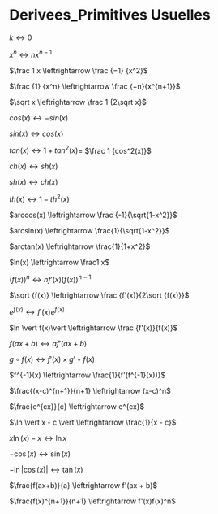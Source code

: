 # Derivees_Primitives Usuelles

$k \leftrightarrow 0$

$x^n \leftrightarrow nx^{n−1}$

$\frac 1 x \leftrightarrow \frac {−1} {x^2}$

$\frac {1} {x^n} \leftrightarrow \frac {−n}{x^{n+1}}$

$\sqrt x \leftrightarrow \frac 1 {2\sqrt x}$

$cos(x) \leftrightarrow -sin(x)$

$sin(x) \leftrightarrow cos(x)$

$tan(x) \leftrightarrow 1 +tan^2(x)$= $\frac 1 {cos^2(x)}$

$ch(x) \leftrightarrow sh(x)$

$sh(x) \leftrightarrow ch(x)$

$th(x) \leftrightarrow 1-th^2(x)$

$arccos(x) \leftrightarrow \frac {-1}{\sqrt{1-x^2}}$

$arcsin(x) \leftrightarrow \frac{1}{\sqrt{1-x^2}}$

$arctan(x) \leftrightarrow \frac{1}{1+x^2}$

$ln(x) \leftrightarrow \frac1 x$

$(f(x))^n \leftrightarrow nf'(x)(f(x))^{n-1}$

$\sqrt {f(x)} \leftrightarrow \frac {f'(x)}{2\sqrt {f(x)}}$

$e^{f(x)} \leftrightarrow f'(x)e^{f(x)}$

$ln \vert f(x)\vert  \leftrightarrow \frac {f'(x)}{f(x)}$

$f(ax + b) \leftrightarrow af' (ax + b)$

$g \circ f(x) \leftrightarrow f'(x)\times g'\circ f(x)$

$f^{-1}(x) \leftrightarrow \frac{1}{f'(f^{-1}(x))}$

$\frac{(x-c)^{n+1}}{n+1} \leftrightarrow (x-c)^n$

$\frac{e^{cx}}{c} \leftrightarrow e^{cx}$

$\ln \vert  x - c \vert  \leftrightarrow \frac{1}{x - c}$

$x\ln (x) -x \leftrightarrow \ln x$

$-\cos (x) \leftrightarrow \sin(x)$

$-\ln \vert \cos(x)\vert  \leftrightarrow \tan(x)$

$\frac{f(ax+b)}{a} \leftrightarrow f'(ax + b)$

$\frac{f(x)^{n+1}}{n+1} \leftrightarrow f'(x)f(x)^n$
